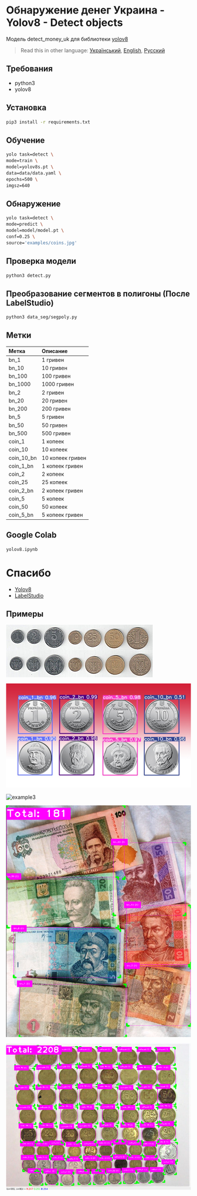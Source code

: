 # Обнаружение денег Украина - Yolov8 - Detect objects

Модель detect_money_uk для библиотеки [yolov8](https://github.com/ultralytics/ultralytics)

> Read this in other language: [Український](README.md), [English](README.en.md), [Русский](README.ru.md)

## Требования
* python3
* yolov8

## Установка
```sh
pip3 install -r requirements.txt
```

## Обучение
```sh
yolo task=detect \
mode=train \
model=yolov8s.pt \
data=data/data.yaml \
epochs=500 \
imgsz=640
```

## Обнаружение
```sh
yolo task=detect \
mode=predict \
model=model/model.pt \
conf=0.25 \
source='examples/coins.jpg'
```

## Проверка модели
```sh
python3 detect.py
```

## Преобразование сегментов в полигоны (После LabelStudio)
```sh
python3 data_seg/segpoly.py
```

## Метки
| Метка               | Описание            |
| :-------------      | :-------------      |
| bn_1                | 1 гривен            |
| bn_10               | 10 гривен           |
| bn_100              | 100 гривен          |
| bn_1000             | 1000 гривен         |
| bn_2                | 2 гривен            |
| bn_20               | 20 гривен           |
| bn_200              | 200 гривен          |
| bn_5                | 5 гривен            |
| bn_50               | 50 гривен           |
| bn_500              | 500 гривен          |
| coin_1              | 1 копеек            |
| coin_10             | 10 копеек           |
| coin_10_bn          | 10 копеек гривен    |
| coin_1_bn           | 1 копеек гривен     |
| coin_2              | 2 копеек            |
| coin_25             | 25 копеек           |
| coin_2_bn           | 2 копеек гривен     |
| coin_5              | 5 копеек            |
| coin_50             | 50 копеек           |
| coin_5_bn           | 5 копеек гривен     |

## Google Colab
```txt
yolov8.ipynb
```

# Спасибо
* [Yolov8](https://github.com/ultralytics/ultralytics)
* [LabelStudio](https://github.com/HumanSignal/label-studio)

## Примеры
![example1](https://github.com/martinjack/detect_money_uk/blob/master/examples/coins.jpg?raw=true)

![example2](https://github.com/martinjack/detect_money_uk/blob/master/examples/example1.jpg?raw=true)

![example3](https://github.com/martinjack/detect_money_uk/blob/master/examples/example2.jpeg?raw=true)

![example4](https://github.com/martinjack/detect_money_uk/blob/master/examples/example3.png?raw=true)

![example5](https://github.com/martinjack/detect_money_uk/blob/master/examples/example4.png?raw=true)